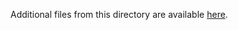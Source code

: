 Additional files from this directory are available [here](https://wutwaw-my.sharepoint.com/:u:/g/personal/01151435_pw_edu_pl/EfFkr4NY3-JBv6oysVNuU4EBp6hUs5_RDv4HMjzKErGuNQ?e=rwtHyj).

